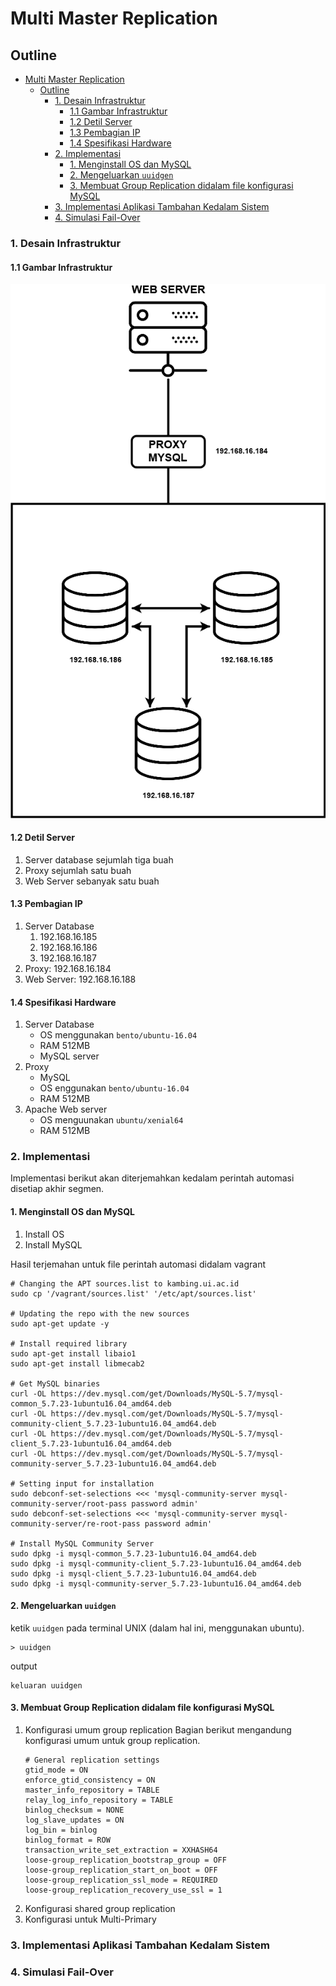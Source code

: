 # Multi Master Replication
## Outline
- [Multi Master Replication](#multi-master-replication)
  - [Outline](#outline)
    - [1. Desain Infrastruktur](#1-desain-infrastruktur)
      - [1.1 Gambar Infrastruktur](#11-gambar-infrastruktur)
      - [1.2 Detil Server](#12-detil-server)
      - [1.3 Pembagian IP](#13-pembagian-ip)
      - [1.4 Spesifikasi Hardware](#14-spesifikasi-hardware)
    - [2. Implementasi](#2-implementasi)
      - [1. Menginstall OS dan MySQL](#1-menginstall-os-dan-mysql)
      - [2. Mengeluarkan `uuidgen`](#2-mengeluarkan-uuidgen)
      - [3. Membuat Group Replication didalam file konfigurasi MySQL](#3-membuat-group-replication-didalam-file-konfigurasi-mysql)
    - [3. Implementasi Aplikasi Tambahan Kedalam Sistem](#3-implementasi-aplikasi-tambahan-kedalam-sistem)
    - [4. Simulasi Fail-Over](#4-simulasi-fail-over)

###  1. Desain Infrastruktur
#### 1.1 Gambar Infrastruktur
![infra](img/diagram.png)
#### 1.2 Detil Server
1. Server database sejumlah tiga buah
2. Proxy sejumlah satu buah
3. Web Server sebanyak satu buah
#### 1.3 Pembagian IP
1. Server Database
   1. 192.168.16.185
   2. 192.168.16.186
   3. 192.168.16.187
2. Proxy: 192.168.16.184
3. Web Server: 192.168.16.188
#### 1.4 Spesifikasi Hardware
   1. Server Database
       - OS menggunakan `bento/ubuntu-16.04`
       - RAM 512MB
       - MySQL server
   2. Proxy
       - MySQL
       - OS enggunakan `bento/ubuntu-16.04`
       - RAM 512MB
   3. Apache Web server
       - OS menguunakan `ubuntu/xenial64`
       - RAM 512MB
### 2. Implementasi 
Implementasi berikut akan diterjemahkan kedalam perintah automasi disetiap akhir segmen.
#### 1. Menginstall OS dan MySQL
   1. Install OS
   2. Install MySQL 

Hasil terjemahan untuk file perintah automasi didalam vagrant
```
# Changing the APT sources.list to kambing.ui.ac.id
sudo cp '/vagrant/sources.list' '/etc/apt/sources.list'

# Updating the repo with the new sources
sudo apt-get update -y

# Install required library
sudo apt-get install libaio1
sudo apt-get install libmecab2

# Get MySQL binaries
curl -OL https://dev.mysql.com/get/Downloads/MySQL-5.7/mysql-common_5.7.23-1ubuntu16.04_amd64.deb
curl -OL https://dev.mysql.com/get/Downloads/MySQL-5.7/mysql-community-client_5.7.23-1ubuntu16.04_amd64.deb
curl -OL https://dev.mysql.com/get/Downloads/MySQL-5.7/mysql-client_5.7.23-1ubuntu16.04_amd64.deb
curl -OL https://dev.mysql.com/get/Downloads/MySQL-5.7/mysql-community-server_5.7.23-1ubuntu16.04_amd64.deb

# Setting input for installation
sudo debconf-set-selections <<< 'mysql-community-server mysql-community-server/root-pass password admin'
sudo debconf-set-selections <<< 'mysql-community-server mysql-community-server/re-root-pass password admin'

# Install MySQL Community Server
sudo dpkg -i mysql-common_5.7.23-1ubuntu16.04_amd64.deb
sudo dpkg -i mysql-community-client_5.7.23-1ubuntu16.04_amd64.deb
sudo dpkg -i mysql-client_5.7.23-1ubuntu16.04_amd64.deb
sudo dpkg -i mysql-community-server_5.7.23-1ubuntu16.04_amd64.deb
```

#### 2. Mengeluarkan `uuidgen` 
ketik `uuidgen` pada terminal UNIX (dalam hal ini, menggunakan ubuntu).
```
> uuidgen
```
output
```
keluaran uuidgen
```
#### 3. Membuat Group Replication didalam file konfigurasi MySQL

1. Konfigurasi umum group replication
    Bagian berikut mengandung konfigurasi umum untuk group replication.
    ```
    # General replication settings
    gtid_mode = ON
    enforce_gtid_consistency = ON
    master_info_repository = TABLE
    relay_log_info_repository = TABLE
    binlog_checksum = NONE
    log_slave_updates = ON
    log_bin = binlog
    binlog_format = ROW
    transaction_write_set_extraction = XXHASH64
    loose-group_replication_bootstrap_group = OFF
    loose-group_replication_start_on_boot = OFF
    loose-group_replication_ssl_mode = REQUIRED
    loose-group_replication_recovery_use_ssl = 1
    ```
2. Konfigurasi shared group replication
3. Konfigurasi untuk Multi-Primary 

### 3. Implementasi Aplikasi Tambahan Kedalam Sistem
### 4. Simulasi Fail-Over